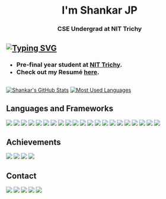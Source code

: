 <h1 align="center">I'm Shankar JP</h1>
<h3 align="center">CSE Undergrad at NIT Trichy</h3>

## [![Typing SVG](https://readme-typing-svg.herokuapp.com?size=20&lines=I+Solve+Problems+With+Code)](https://git.io/typing-svg)
<h3>

- Pre-final year student at [NIT Trichy](https://www.nitt.edu).
- Check out my Resumé [here](https://drive.google.com/file/d/1hfV_LfpKvc6jd3SzUK65RBtMYpjzhkfb/view?usp=sharing).

</h3>

##



[![Shankar's GitHub Stats](https://github-readme-stats.vercel.app/api?username=shankarjp&count_private=true&show_icons=true&theme=radical)](https://github.com/anuraghazra/github-readme-stats)
[![Most Used Languages](https://github-readme-stats.vercel.app/api/top-langs/?username=shankarjp&layout=compact&show_icons=true&theme=radical)](https://github.com/anuraghazra/github-readme-stats)

## Languages and Frameworks
<p>
<img src="https://img.shields.io/badge/C%2B%2B-00599C?style=for-the-badge&logo=c%2B%2B&logoColor=white">
<img src="https://img.shields.io/badge/C-A8B9CC?style=for-the-badge&logo=c&logoColor=white">
<img src="https://img.shields.io/badge/Python-3776AB?style=for-the-badge&logo=python&logoColor=white">
<img src="https://img.shields.io/badge/Javascript-F7DF1E?style=for-the-badge&logo=javascript&logoColor=white">
<img src="https://img.shields.io/badge/React-61DAFB?style=for-the-badge&logo=react&logoColor=white">
<img src="https://img.shields.io/badge/HTML5-E34F26?style=for-the-badge&logo=html5&logoColor=white">
<img src="https://img.shields.io/badge/CSS3-1572B6?style=for-the-badge&logo=css3&logoColor=white">
<img src="https://img.shields.io/badge/Node.js-339933?style=for-the-badge&logo=node.js&logoColor=white">
<img src="https://img.shields.io/badge/go-00ADD8?style=for-the-badge&logo=go&logoColor=white">
<img src="https://img.shields.io/badge/Django-092E20?style=for-the-badge&logo=django&logoColor=white">
<img src="https://img.shields.io/badge/PHP-777BB4?style=for-the-badge&logo=php&logoColor=white">
<img src="https://img.shields.io/badge/MySQL-4479A1?style=for-the-badge&logo=mysql&logoColor=white">
<img src="https://img.shields.io/badge/MongoDB-47A248?style=for-the-badge&logo=mongodb&logoColor=white">
<img src="https://img.shields.io/badge/PostgreSQL-4169E1?style=for-the-badge&logo=postgresql&logoColor=white">
<img src="https://img.shields.io/badge/Bash-4EAA25?style=for-the-badge&logo=gnubash&logoColor=white">
<img src="https://img.shields.io/badge/Docker-2496ED?style=for-the-badge&logo=docker&logoColor=white">
<img src="https://img.shields.io/badge/Apache-D22128?style=for-the-badge&logo=apache&logoColor=white">
<img src="https://img.shields.io/badge/Nginx-009639?style=for-the-badge&logo=nginx&logoColor=white">
<img src="https://img.shields.io/badge/Azure-0078D4?style=for-the-badge&logo=microsoftazure&logoColor=white">
<img src="https://img.shields.io/badge/Flutter-02569B?style=for-the-badge&logo=flutter&logoColor=white">
<img src="https://img.shields.io/badge/Swift-FA7343?style=for-the-badge&logo=swift&logoColor=white">
</p>

## Achievements
<p>
<a href="https://leetcode.com/shankarjp/"><img src="https://img.shields.io/badge/LeetCode-000000?style=for-the-badge&logo=LeetCode&logoColor=#d16c06"></a>
<a href="https://www.hackerrank.com/shankarjp12"><img src="https://img.shields.io/badge/HackerRank-00EA64?style=for-the-badge&logo=hackerrank&logoColor=white"></a>
<a href="https://www.codechef.com/users/shankar_j_p"><img src="https://img.shields.io/badge/CodeChef-5B4638?style=for-the-badge&logo=codechef&logoColor=white"></a>
<a href="https://codeforces.com/profile/shankarjp"><img src="https://img.shields.io/badge/Codeforces-1F8ACB?style=for-the-badge&logo=codeforces&logoColor=white"></a>

</p>

## Contact
<p>
<a href="https://www.linkedin.com/in/shankarjayaprakash/"><img src="https://img.shields.io/badge/LinkedIn-0A66C2?style=for-the-badge&logo=linkedin&logoColor=white"></a>
<a href="mailto:shankarjp12@gmail.com"><img src="https://img.shields.io/badge/Gmail-EA4335?style=for-the-badge&logo=gmail&logoColor=white"></a>
<a href="https://www.instagram.com/shankar_j_p/"><img src="https://img.shields.io/badge/Instagram-E4405F?style=for-the-badge&logo=instagram&logoColor=white"></a>
<a href="https://www.facebook.com/shankarjp12/"><img src="https://img.shields.io/badge/Facebook-1877F2?style=for-the-badge&logo=facebook&logoColor=white"></a>
<a href="https://twitter.com/shankarjp12"><img src="https://img.shields.io/badge/Twitter-1DA1F2?style=for-the-badge&logo=twitter&logoColor=white"></a>
</p>

